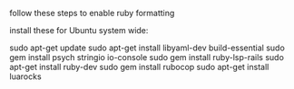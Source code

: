 follow these steps to enable ruby formatting

install these for Ubuntu system wide: 

sudo apt-get update
sudo apt-get install libyaml-dev build-essential
sudo gem install psych stringio io-console
sudo gem install ruby-lsp-rails
sudo apt-get install ruby-dev
sudo gem install rubocop
sudo apt-get install luarocks
